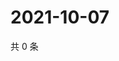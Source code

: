 # 2021-10-07

共 0 条

<!-- BEGIN WEIBO -->
<!-- 最后更新时间 Thu Oct 07 2021 11:08:59 GMT+0800 (China Standard Time) -->

<!-- END WEIBO -->
